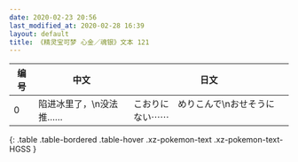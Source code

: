 ```yaml
---
date: 2020-02-23 20:56
last_modified_at: 2020-02-28 16:39
layout: default
title: 《精灵宝可梦 心金／魂银》文本 121
---
```

| 编号 | 中文 | 日文 |
| ---- | ---- | ---- |
| 0 | 陷进冰里了，\n没法推…… | こおりに　めりこんで\nおせそうに　ない⋯⋯ |
{: .table .table-bordered .table-hover .xz-pokemon-text .xz-pokemon-text-HGSS }